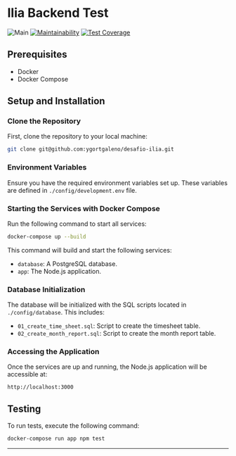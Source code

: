 # Ilia Backend Test
![Main](https://github.com/ygortgaleno/desafio-ilia/actions/workflows/pipeline.yml/badge.svg?branch=main)
[![Maintainability](https://api.codeclimate.com/v1/badges/4fdb5a8a17d15a02bcd6/maintainability)](https://codeclimate.com/github/ygortgaleno/desafio-ilia/maintainability)
[![Test Coverage](https://api.codeclimate.com/v1/badges/4fdb5a8a17d15a02bcd6/test_coverage)](https://codeclimate.com/github/ygortgaleno/desafio-ilia/test_coverage)

## Prerequisites
- Docker
- Docker Compose

## Setup and Installation

### Clone the Repository
First, clone the repository to your local machine:
```bash
git clone git@github.com:ygortgaleno/desafio-ilia.git
```

### Environment Variables
Ensure you have the required environment variables set up. These variables are defined in `./config/development.env` file.

### Starting the Services with Docker Compose
Run the following command to start all services:
```bash
docker-compose up --build
```

This command will build and start the following services:
- `database`: A PostgreSQL database.
- `app`: The Node.js application.

### Database Initialization
The database will be initialized with the SQL scripts located in `./config/database`. This includes:
- `01_create_time_sheet.sql`: Script to create the timesheet table.
- `02_create_month_report.sql`: Script to create the month report table.

### Accessing the Application
Once the services are up and running, the Node.js application will be accessible at:
```
http://localhost:3000
```

## Testing
To run tests, execute the following command:
```bash
docker-compose run app npm test
```

---
